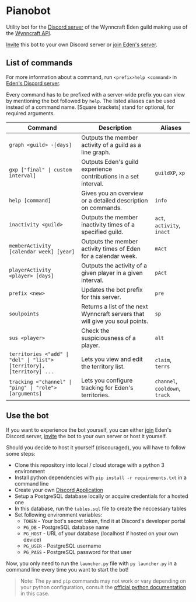 # Pianobot
Utility bot for the [Discord server](https://discord.gg/P4bss3w) of the Wynncraft Eden guild making use of the [Wynncraft API](https://docs.wynncraft.com).

[Invite](https://discord.com/api/oauth2/authorize?client_id=808038119332904990&permissions=274878164032&scope=bot) this bot to your own Discord server or [join Eden's server](https://discord.gg/P4bss3w).

## List of commands
For more information about a command, run `<prefix>help <command>` in [Eden's Discord server](https://discord.gg/P4bss3w).

Every command has to be prefixed with a server-wide prefix you can view by mentioning the bot followed by `help`. The listed aliases can be used instead of a command name. \[Square brackets\] stand for optional, <Angle brackets> for required arguments.

Command | Description | Aliases
------- | ----------- | -------
`graph <guild> -[days]`|Outputs the member activity of a guild as a line graph.|
`gxp ["final" \| custom interval]`|Outputs Eden's guild experience contributions in a set interval.|`guildXP`, `xp`
`help [command]`|Gives you an overview or a detailed description on commands.|`info`
`inactivity <guild>`|Outputs the member inactivity times of a specified guild.|`act`, `activity`, `inact`
`memberActivity [calendar week] [year]`|Outputs the member activity times of Eden for a calendar week.|`mAct`
`playerActivity <player> [days]`|Outputs the activity of a given player in a given interval.|`pAct`
`prefix <new>`|Updates the bot prefix for this server.|`pre`
`soulpoints`|Returns a list of the next Wynncraft servers that will give you soul points.|`sp`
`sus <player>`|Check the suspiciousness of a player.|`alt`
`territories <"add" \| "del" \| "list"> [territory], [territory] ...`|Lets you view and edit the territory list.|`claim`, `terrs`
`tracking <"channel" \| "ping" \| "role"> [arguments]`|Lets you configure tracking for Eden's territories.|`channel`, `cooldown`, `track`

## Use the bot
If you want to experience the bot yourself, you can either [join](https://discord.gg/P4bss3w) Eden's Discord server, [invite](https://discord.com/api/oauth2/authorize?client_id=808038119332904990&permissions=274878164032&scope=bot) the bot to your own server or host it yourself.

Should you decide to host it yourself (discouraged), you will have to follow some steps:
- Clone this repository into local / cloud storage with a python 3 environment
- Install python dependencies with `pip install -r requirements.txt` in a command line
- Create your own [Discord Application](https://discord.com/developers/applications)
- Setup a PostgreSQL database locally or acquire credentials for a hosted one
- In this database, run the `tables.sql` file to create the neccessary tables
- Set following environment variables:
  - `TOKEN` - Your bot's secret token, find it at Discord's developer portal
  - `PG_DB` - PostgreSQL database name
  - `PG_HOST` - URL of your database (localhost if hosted on your own device)
  - `PG_USER` - PostgreSQL username
  - `PG_PASS` - PostgreSQL password for that user

Now, you only need to run the `launcher.py` file with `py launcher.py` in a command line every time you want to start the bot!
> Note: The `py` and `pip` commands may not work or vary depending on your python configuration, consult the [official python documentation](https://docs.python.org/3/using/) in this case.
